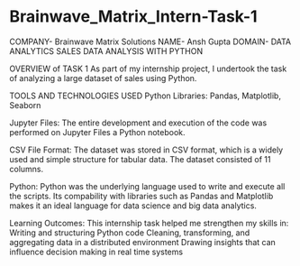 # Brainwave_Matrix_Intern-Task-1

COMPANY- Brainwave Matrix Solutions
NAME- Ansh Gupta
DOMAIN- DATA ANALYTICS
SALES DATA ANALYSIS WITH PYTHON

OVERVIEW of TASK 1
As part of my internship project, I undertook the task of analyzing a large dataset of sales using Python.

TOOLS AND TECHNOLOGIES USED
Python 
Libraries: Pandas, Matplotlib, Seaborn

Jupyter Files:
The entire development and execution of the code was performed on Jupyter Files a Python notebook.

CSV File Format:
The dataset was stored in CSV format, which is a widely used and simple structure for tabular data.
The dataset consisted of 11 columns.

Python:
Python was the underlying language used to write and execute all the scripts.
Its compability with libraries such as Pandas and Matplotlib makes it an ideal language for data science and big data analytics.

Learning Outcomes:
This internship task helped me strengthen my skills in:
Writing and structuring Python code
Cleaning, transforming, and aggregating data in a distributed environment
Drawing insights that can influence decision making in real time systems
